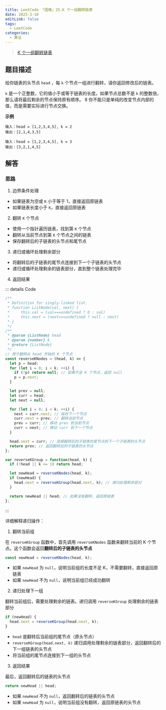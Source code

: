 ```yaml
---
title: LeetCode 「困难」25.K 个一组翻转链表
date: 2025-3-10
editLink: false
tags:
  - LeetCode
categories:
  - 算法
---
```


> [K 个一组翻转链表](https://leetcode.cn/problems/reverse-nodes-in-k-group/description/)

## 题目描述

给你链表的头节点 `head` ，每 `k` 个节点一组进行翻转，请你返回修改后的链表。

`k` 是一个正整数，它的值小于或等于链表的长度。如果节点总数不是 `k` 的整数倍，那么请将最后剩余的节点保持原有顺序。
8
你不能只是单纯的改变节点内部的值，而是需要实际进行节点交换。

**示例**

```
输入：head = [1,2,3,4,5], k = 2
输出：[2,1,4,3,5]

输入：head = [1,2,3,4,5], k = 3
输出：[3,2,1,4,5]
```

## 解答

### 思路

1. 边界条件处理
  - 如果链表为空或 `K` 小于等于 1，直接返回原链表
  - 如果链表长度小于 `K`，直接返回原链表
2. 翻转 `K` 个节点
  - 使用一个指针遍历链表，找到第 `K` 个节点
  - 翻转从当前节点到第 `K` 个节点之间的链表
  - 保存翻转后的子链表的头节点和尾节点
3. 递归或循环处理剩余部分
  - 将翻转后的子链表的尾节点连接到下一个子链表的头节点
  - 递归或循环处理剩余的链表部分，直到整个链表处理完毕
4. 返回结果

::: details Code
```js
/**
 * Definition for singly-linked list.
 * function ListNode(val, next) {
 *     this.val = (val===undefined ? 0 : val)
 *     this.next = (next===undefined ? null : next)
 * }
 */
/**
 * @param {ListNode} head
 * @param {number} k
 * @return {ListNode}
 */
// 用于翻转从 head 开始的 K 个节点
const reverseKNodes = (head, k) => {
  let p = head;
  for (let i = 0; i < k; ++i) {
    if (!p) return null; // 如果不足 K 个节点，返回 null
    p = p.next;
  }

  let prev = null;
  let curr = head;
  let next = null;

  for (let i = 0; i < k; ++i) {
    next = curr.next; // 保存下一个节点
    curr.next = prev; // 翻转当前节点
    prev = curr; // 移动 prev 到当前节点
    curr = next; // 移动 curr 到下一个节点
  }

  head.next = curr; // 连接翻转后的子链表的尾节点到下一个子链表的头节点
  return prev; // 返回翻转后的子链表的头节点
};

var reverseKGroup = function(head, k) {
  if (!head || k <= 1) return head;

  let newHead = reverseKNodes(head, k);
  if (newHead) {
    head.next = reverseKGroup(head.next, k); // 递归处理剩余部分
  }

  return newHead || head; // 如果没有翻转，返回原链表
};
```
:::

详细解释递归操作：

1. 翻转当前组

  在 `reverseKGroup` 函数中，首先调用 `reverseKNodes` 函数来翻转当前的 K 个节点。这个函数会返回**翻转后的子链表的头节点**

  ```js
  const newHead = reverseKNodes(head, k);
  ```

  - 如果 `newHead` 为 `null`，说明当前组的长度不足 K，不需要翻转，直接返回原链表
  - 如果 `newHead` 不为 `null`，说明当前组已经成功翻转

2. 递归处理下一组

  翻转当前组后，需要处理剩余的链表。递归调用 `reverseKGroup` 处理剩余的链表部分

  ```js
  if (newHead) {
    head.next = reverseKGroup(head.next, k);
  }
  ```

  - `head` 是翻转后当前组的尾节点（原头节点）
  - `reverseKGroup(head.next, k)` 递归调用处理剩余的链表部分，返回翻转后的下一组链表的头节点
  - 将当前组的尾节点连接到下一组的头节点

3. 返回结果

  最后，返回翻转后的链表的头节点

  ```js
  return newHead || head;
  ```

  - 如果 `newHead` 不为 `null`，返回翻转后的链表的头节点
  - 如果 `newHead` 为 `null`，说明当前组没有翻转，返回原链表的头节点
